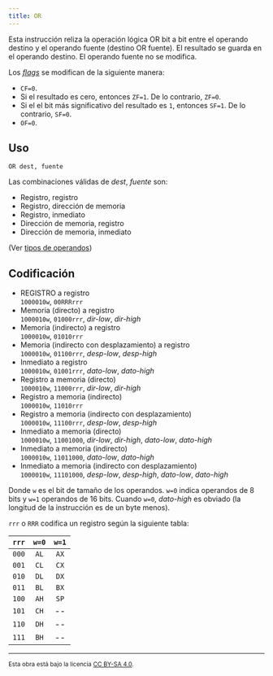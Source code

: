 ```yaml
---
title: OR
---
```


Esta instrucción reliza la operación lógica OR bit a bit entre el operando destino y el operando fuente (destino OR fuente). El resultado se guarda en el operando destino. El operando fuente no se modifica.

Los [_flags_](/cpu/#flags) se modifican de la siguiente manera:

- `CF=0`.
- Si el resultado es cero, entonces `ZF=1`. De lo contrario, `ZF=0`.
- Si el el bit más significativo del resultado es `1`, entonces `SF=1`. De lo contrario, `SF=0`.
- `OF=0`.

## Uso

```vonsim
OR dest, fuente
```

Las combinaciones válidas de _dest_, _fuente_ son:

- Registro, registro
- Registro, dirección de memoria
- Registro, inmediato
- Dirección de memoria, registro
- Dirección de memoria, inmediato

(Ver [tipos de operandos](/cpu/assembly/#operandos))

## Codificación

- REGISTRO a registro  
  `1000010w`, `00RRRrrr`
- Memoria (directo) a registro  
  `1000010w`, `01000rrr`, _dir-low_, _dir-high_
- Memoria (indirecto) a registro  
  `1000010w`, `01010rrr`
- Memoria (indirecto con desplazamiento) a registro  
  `1000010w`, `01100rrr`, _desp-low_, _desp-high_
- Inmediato a registro  
  `1000010w`, `01001rrr`, _dato-low_, _dato-high_
- Registro a memoria (directo)  
  `1000010w`, `11000rrr`, _dir-low_, _dir-high_
- Registro a memoria (indirecto)  
  `1000010w`, `11010rrr`
- Registro a memoria (indirecto con desplazamiento)  
  `1000010w`, `11100rrr`, _desp-low_, _desp-high_
- Inmediato a memoria (directo)  
  `1000010w`, `11001000`, _dir-low_, _dir-high_, _dato-low_, _dato-high_
- Inmediato a memoria (indirecto)  
  `1000010w`, `11011000`, _dato-low_, _dato-high_
- Inmediato a memoria (indirecto con desplazamiento)  
  `1000010w`, `11101000`, _desp-low_, _desp-high_, _dato-low_, _dato-high_

Donde `w` es el bit de tamaño de los operandos. `w=0` indica operandos de 8 bits y `w=1` operandos de 16 bits. Cuando `w=0`, _dato-high_ es obviado (la longitud de la instrucción es de un byte menos).

`rrr` o `RRR` codifica un registro según la siguiente tabla:

| `rrr` | `w=0` | `w=1` |
| :---: | :---: | :---: |
| `000` | `AL`  | `AX`  |
| `001` | `CL`  | `CX`  |
| `010` | `DL`  | `DX`  |
| `011` | `BL`  | `BX`  |
| `100` | `AH`  | `SP`  |
| `101` | `CH`  |  --   |
| `110` | `DH`  |  --   |
| `111` | `BH`  |  --   |

---

<small>Esta obra está bajo la licencia <a target="_blank" rel="license noopener noreferrer" href="http://creativecommons.org/licenses/by-sa/4.0/">CC BY-SA 4.0</a>.</small>
